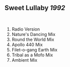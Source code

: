 ## Sweet Lullaby *1992*

 

1. Radio Version
2. Nature's Dancing Mix
3. Round the World Mix
4. Apollo 440 Mix
5. Filet-o-gang Earth Mix
6. Tribal as a Mofo Mix
7. Ambient Mix
